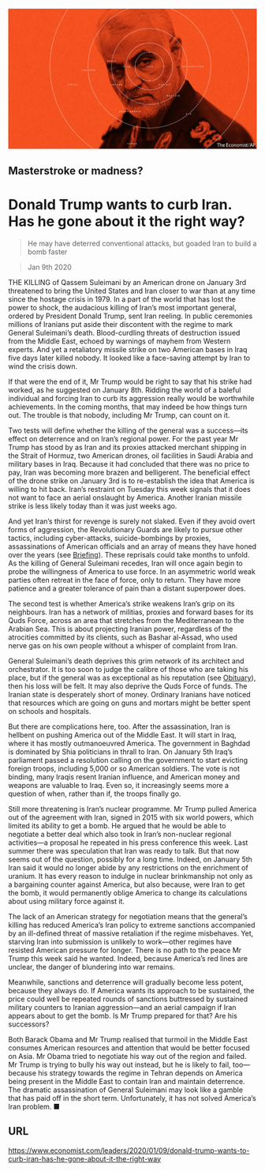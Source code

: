 ![](./images/20200111_LDD001.jpg)

## Masterstroke or madness?

# Donald Trump wants to curb Iran. Has he gone about it the right way?

> He may have deterred conventional attacks, but goaded Iran to build a bomb faster

> Jan 9th 2020

THE KILLING of Qassem Suleimani by an American drone on January 3rd threatened to bring the United States and Iran closer to war than at any time since the hostage crisis in 1979. In a part of the world that has lost the power to shock, the audacious killing of Iran’s most important general, ordered by President Donald Trump, sent Iran reeling. In public ceremonies millions of Iranians put aside their discontent with the regime to mark General Suleimani’s death. Blood-curdling threats of destruction issued from the Middle East, echoed by warnings of mayhem from Western experts. And yet a retaliatory missile strike on two American bases in Iraq five days later killed nobody. It looked like a face-saving attempt by Iran to wind the crisis down.

If that were the end of it, Mr Trump would be right to say that his strike had worked, as he suggested on January 8th. Ridding the world of a baleful individual and forcing Iran to curb its aggression really would be worthwhile achievements. In the coming months, that may indeed be how things turn out. The trouble is that nobody, including Mr Trump, can count on it.

Two tests will define whether the killing of the general was a success—its effect on deterrence and on Iran’s regional power. For the past year Mr Trump has stood by as Iran and its proxies attacked merchant shipping in the Strait of Hormuz, two American drones, oil facilities in Saudi Arabia and military bases in Iraq. Because it had concluded that there was no price to pay, Iran was becoming more brazen and belligerent. The beneficial effect of the drone strike on January 3rd is to re-establish the idea that America is willing to hit back. Iran’s restraint on Tuesday this week signals that it does not want to face an aerial onslaught by America. Another Iranian missile strike is less likely today than it was just weeks ago.

And yet Iran’s thirst for revenge is surely not slaked. Even if they avoid overt forms of aggression, the Revolutionary Guards are likely to pursue other tactics, including cyber-attacks, suicide-bombings by proxies, assassinations of American officials and an array of means they have honed over the years (see [Briefing](https://www.economist.com//briefing/2020/01/09/how-iran-can-respond-to-the-killing-of-qassem-suleimani)). These reprisals could take months to unfold. As the killing of General Suleimani recedes, Iran will once again begin to probe the willingness of America to use force. In an asymmetric world weak parties often retreat in the face of force, only to return. They have more patience and a greater tolerance of pain than a distant superpower does.

The second test is whether America’s strike weakens Iran’s grip on its neighbours. Iran has a network of militias, proxies and forward bases for its Quds Force, across an area that stretches from the Mediterranean to the Arabian Sea. This is about projecting Iranian power, regardless of the atrocities committed by its clients, such as Bashar al-Assad, who used nerve gas on his own people without a whisper of complaint from Iran.

General Suleimani’s death deprives this grim network of its architect and orchestrator. It is too soon to judge the calibre of those who are taking his place, but if the general was as exceptional as his reputation (see [Obituary](https://www.economist.com//obituary/2020/01/09/obituary-qassem-suleimani-was-assassinated-on-january-3rd)), then his loss will be felt. It may also deprive the Quds Force of funds. The Iranian state is desperately short of money. Ordinary Iranians have noticed that resources which are going on guns and mortars might be better spent on schools and hospitals.

But there are complications here, too. After the assassination, Iran is hellbent on pushing America out of the Middle East. It will start in Iraq, where it has mostly outmanoeuvred America. The government in Baghdad is dominated by Shia politicians in thrall to Iran. On January 5th Iraq’s parliament passed a resolution calling on the government to start evicting foreign troops, including 5,000 or so American soldiers. The vote is not binding, many Iraqis resent Iranian influence, and American money and weapons are valuable to Iraq. Even so, it increasingly seems more a question of when, rather than if, the troops finally go.

Still more threatening is Iran’s nuclear programme. Mr Trump pulled America out of the agreement with Iran, signed in 2015 with six world powers, which limited its ability to get a bomb. He argued that he would be able to negotiate a better deal which also took in Iran’s non-nuclear regional activities—a proposal he repeated in his press conference this week. Last summer there was speculation that Iran was ready to talk. But that now seems out of the question, possibly for a long time. Indeed, on January 5th Iran said it would no longer abide by any restrictions on the enrichment of uranium. It has every reason to indulge in nuclear brinkmanship not only as a bargaining counter against America, but also because, were Iran to get the bomb, it would permanently oblige America to change its calculations about using military force against it.

The lack of an American strategy for negotiation means that the general’s killing has reduced America’s Iran policy to extreme sanctions accompanied by an ill-defined threat of massive retaliation if the regime misbehaves. Yet, starving Iran into submission is unlikely to work—other regimes have resisted American pressure for longer. There is no path to the peace Mr Trump this week said he wanted. Indeed, because America’s red lines are unclear, the danger of blundering into war remains.

Meanwhile, sanctions and deterrence will gradually become less potent, because they always do. If America wants its approach to be sustained, the price could well be repeated rounds of sanctions buttressed by sustained military counters to Iranian aggression—and an aerial campaign if Iran appears about to get the bomb. Is Mr Trump prepared for that? Are his successors?

Both Barack Obama and Mr Trump realised that turmoil in the Middle East consumes American resources and attention that would be better focused on Asia. Mr Obama tried to negotiate his way out of the region and failed. Mr Trump is trying to bully his way out instead, but he is likely to fail, too—because his strategy towards the regime in Tehran depends on America being present in the Middle East to contain Iran and maintain deterrence. The dramatic assassination of General Suleimani may look like a gamble that has paid off in the short term. Unfortunately, it has not solved America’s Iran problem. ■

## URL

https://www.economist.com/leaders/2020/01/09/donald-trump-wants-to-curb-iran-has-he-gone-about-it-the-right-way
